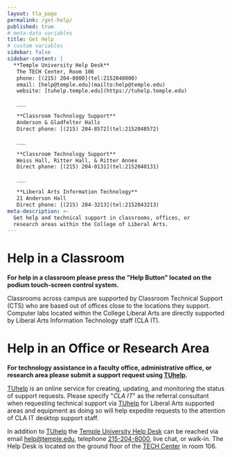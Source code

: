 ```yaml
---
layout: tla_page
permalink: /get-help/
published: true
# meta-data variables
title: Get Help
# custom variables
sidebar: false
sidebar-content: |
  **Temple University Help Desk**  
   The TECH Center, Room 106  
   phone: [(215) 204-8000](tel:2152048000)  
   email: [help@temple.edu](mailto:help@temple.edu)  
   website: [tuhelp.temple.edu](https://tuhelp.temple.edu)  

   ___

   **Classroom Technology Support**  
   Anderson & Gladfelter Halls  
   Direct phone: [(215) 204-8572](tel:2152048572)  

   ___

   **Classroom Technology Support**  
   Weiss Hall, Ritter Hall, & Ritter Annex  
   Direct phone: [(215) 204-0131](tel:2152040131)  

   ___

   **Liberal Arts Information Technology**  
   21 Anderson Hall   
   Direct phone: [(215) 204-3213](tel:2152043213)  
meta-description: >-
  Get help and technical support in classrooms, offices, or
  research areas within the College of Liberal Arts.
---
```


# Help in a Classroom

**For help in a classroom please press the "Help Button" located on the podium touch-screen control system.**

Classrooms across campus are supported by Classroom Technical Support (CTS) who are based out of offices close to the locations they support. Computer labs located within the College Liberal Arts are directly supported by Liberal Arts Information Technology staff (CLA IT).


# Help in an Office or Research Area

**For technology assistance in a faculty office, administrative office, or research area please submit a support request using [TUhelp][tuhelp].**

[TUhelp][tuhelp] is an online service for creating, updating, and monitoring the status of support requests. Please specify "_CLA IT_" as the referral consultant when requesting technical support via [TUhelp][tuhelp] for Liberal Arts supported areas and equipment as doing so will help expedite requests to the attention of CLA IT desktop support staff.

In addition to [TUhelp][tuhelp] the [Temple University Help Desk][helpdesk] can be reached via email [help@temple.edu][hd-email], telephone [215-204-8000][hd-phone], live chat, or walk-in. The Help Desk is located on the ground floor of the [TECH Center][techcenter] in room 106.

[tuhelp]: https://tuhelp.temple.edu
[helpdesk]: https://computerservices.temple.edu/technical-support
[hd-phone]: tel:215-204-8000
[hd-email]: mailto:help@temple.edu
[techcenter]: https://computerservices.temple.edu/lab/tech-center
